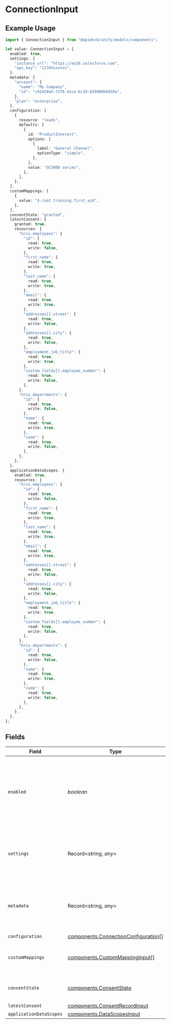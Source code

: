 # ConnectionInput

## Example Usage

```typescript
import { ConnectionInput } from "@apideck/unify/models/components";

let value: ConnectionInput = {
  enabled: true,
  settings: {
    "instance_url": "https://eu28.salesforce.com",
    "api_key": "12345xxxxxx",
  },
  metadata: {
    "account": {
      "name": "My Company",
      "id": "c01458a5-7276-41ce-bc19-639906b0450a",
    },
    "plan": "enterprise",
  },
  configuration: [
    {
      resource: "leads",
      defaults: [
        {
          id: "ProductInterest",
          options: [
            {
              label: "General Channel",
              optionType: "simple",
            },
          ],
          value: "GC5000 series",
        },
      ],
    },
  ],
  customMappings: [
    {
      value: "$.root.training.first_aid",
    },
  ],
  consentState: "granted",
  latestConsent: {
    granted: true,
    resources: {
      "hris.employees": {
        "id": {
          read: true,
          write: false,
        },
        "first_name": {
          read: true,
          write: true,
        },
        "last_name": {
          read: true,
          write: true,
        },
        "email": {
          read: true,
          write: true,
        },
        "addresses[].street": {
          read: true,
          write: false,
        },
        "addresses[].city": {
          read: true,
          write: false,
        },
        "employment.job_title": {
          read: true,
          write: true,
        },
        "custom_fields[].employee_number": {
          read: true,
          write: false,
        },
      },
      "hris.departments": {
        "id": {
          read: true,
          write: false,
        },
        "name": {
          read: true,
          write: true,
        },
        "code": {
          read: true,
          write: false,
        },
      },
    },
  },
  applicationDataScopes: {
    enabled: true,
    resources: {
      "hris.employees": {
        "id": {
          read: true,
          write: false,
        },
        "first_name": {
          read: true,
          write: true,
        },
        "last_name": {
          read: true,
          write: true,
        },
        "email": {
          read: true,
          write: true,
        },
        "addresses[].street": {
          read: true,
          write: false,
        },
        "addresses[].city": {
          read: true,
          write: false,
        },
        "employment.job_title": {
          read: true,
          write: true,
        },
        "custom_fields[].employee_number": {
          read: true,
          write: false,
        },
      },
      "hris.departments": {
        "id": {
          read: true,
          write: false,
        },
        "name": {
          read: true,
          write: true,
        },
        "code": {
          read: true,
          write: false,
        },
      },
    },
  },
};
```

## Fields

| Field                                                                                                             | Type                                                                                                              | Required                                                                                                          | Description                                                                                                       | Example                                                                                                           |
| ----------------------------------------------------------------------------------------------------------------- | ----------------------------------------------------------------------------------------------------------------- | ----------------------------------------------------------------------------------------------------------------- | ----------------------------------------------------------------------------------------------------------------- | ----------------------------------------------------------------------------------------------------------------- |
| `enabled`                                                                                                         | *boolean*                                                                                                         | :heavy_minus_sign:                                                                                                | Whether the connection is enabled or not. You can enable or disable a connection using the Update Connection API. | true                                                                                                              |
| `settings`                                                                                                        | Record<string, *any*>                                                                                             | :heavy_minus_sign:                                                                                                | Connection settings. Values will persist to `form_fields` with corresponding id                                   | {<br/>"instance_url": "https://eu28.salesforce.com",<br/>"api_key": "12345xxxxxx"<br/>}                           |
| `metadata`                                                                                                        | Record<string, *any*>                                                                                             | :heavy_minus_sign:                                                                                                | Attach your own consumer specific metadata                                                                        | {<br/>"account": {<br/>"name": "My Company",<br/>"id": "c01458a5-7276-41ce-bc19-639906b0450a"<br/>},<br/>"plan": "enterprise"<br/>} |
| `configuration`                                                                                                   | [components.ConnectionConfiguration](../../models/components/connectionconfiguration.md)[]                        | :heavy_minus_sign:                                                                                                | N/A                                                                                                               |                                                                                                                   |
| `customMappings`                                                                                                  | [components.CustomMappingInput](../../models/components/custommappinginput.md)[]                                  | :heavy_minus_sign:                                                                                                | List of custom mappings configured for this connection                                                            |                                                                                                                   |
| `consentState`                                                                                                    | [components.ConsentState](../../models/components/consentstate.md)                                                | :heavy_minus_sign:                                                                                                | The current consent state of the connection                                                                       | granted                                                                                                           |
| `latestConsent`                                                                                                   | [components.ConsentRecordInput](../../models/components/consentrecordinput.md)                                    | :heavy_minus_sign:                                                                                                | N/A                                                                                                               |                                                                                                                   |
| `applicationDataScopes`                                                                                           | [components.DataScopesInput](../../models/components/datascopesinput.md)                                          | :heavy_minus_sign:                                                                                                | N/A                                                                                                               |                                                                                                                   |